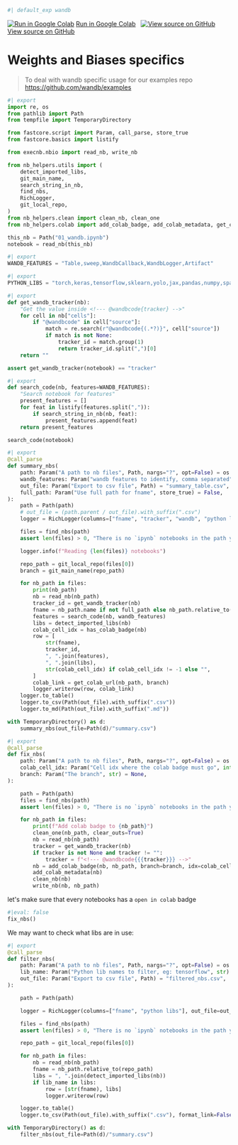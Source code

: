 
```python
#| default_exp wandb
```

[![Run in Google Colab](https://www.tensorflow.org/images/colab_logo_32px.png)](https://colab.research.google.com/github/wandb/nb_helpers/blob/master/nbs/01_wandb.ipynb) [Run in Google Colab](https://colab.research.google.com/github/wandb/nb_helpers/blob/master/nbs/01_wandb.ipynb) &nbsp; [![View source on GitHub](https://www.tensorflow.org/images/GitHub-Mark-32px.png)](https://github.com/wandb/nb_helpers/blob/main/nbs/01_wandb.ipynb) [View source on GitHub](https://github.com/wandb/nb_helpers/blob/main/nbs/01_wandb.ipynb)

# Weights and Biases specifics
> To deal with wandb specific usage for our examples repo https://github.com/wandb/examples

```python
#| export
import re, os
from pathlib import Path
from tempfile import TemporaryDirectory

from fastcore.script import Param, call_parse, store_true
from fastcore.basics import listify

from execnb.nbio import read_nb, write_nb

from nb_helpers.utils import (
    detect_imported_libs,
    git_main_name,
    search_string_in_nb,
    find_nbs,
    RichLogger,
    git_local_repo,
)
from nb_helpers.clean import clean_nb, clean_one
from nb_helpers.colab import add_colab_badge, add_colab_metadata, get_colab_url, has_colab_badge
```


```python
this_nb = Path("01_wandb.ipynb")
notebook = read_nb(this_nb)
```


```python
#| export
WANDB_FEATURES = "Table,sweep,WandbCallback,WandbLogger,Artifact"
```


```python
#| export
PYTHON_LIBS = "torch,keras,tensorflow,sklearn,yolo,jax,pandas,numpy,spacy,transformers,lightning,fastai"
```


```python
#| export
def get_wandb_tracker(nb):
    "Get the value inside <!--- @wandbcode{tracker} -->"
    for cell in nb["cells"]:
        if "@wandbcode" in cell["source"]:
            match = re.search(r"@wandbcode{(.*?)}", cell["source"])
            if match is not None:
                tracker_id = match.group(1)  
                return tracker_id.split(",")[0]
    return ""
```


```python
assert get_wandb_tracker(notebook) == "tracker"
```


```python
#| export
def search_code(nb, features=WANDB_FEATURES):
    "Search notebook for features"
    present_features = []
    for feat in listify(features.split(",")):
        if search_string_in_nb(nb, feat):
            present_features.append(feat)
    return present_features
```


```python
search_code(notebook)
```


```python
#| export
@call_parse
def summary_nbs(
    path: Param("A path to nb files", Path, nargs="?", opt=False) = os.getcwd(),
    wandb_features: Param("wandb features to identify, comma separated", str) = WANDB_FEATURES,
    out_file: Param("Export to csv file", Path) = "summary_table.csv",
    full_path: Param("Use full path for fname", store_true) = False,
):
    path = Path(path)
    # out_file = (path.parent / out_file).with_suffix(".csv")
    logger = RichLogger(columns=["fname", "tracker", "wandb", "python libs", "colab_idx"], out_file=out_file)

    files = find_nbs(path)
    assert len(files) > 0, "There is no `ipynb` notebooks in the path you submited"

    logger.info(f"Reading {len(files)} notebooks")

    repo_path = git_local_repo(files[0])
    branch = git_main_name(repo_path)

    for nb_path in files:
        print(nb_path)
        nb = read_nb(nb_path)
        tracker_id = get_wandb_tracker(nb)
        fname = nb_path.name if not full_path else nb_path.relative_to(repo_path)
        features = search_code(nb, wandb_features)
        libs = detect_imported_libs(nb)
        colab_cell_idx = has_colab_badge(nb)
        row = [
            str(fname),
            tracker_id,
            ", ".join(features),
            ", ".join(libs),
            str(colab_cell_idx) if colab_cell_idx != -1 else "",
        ]
        colab_link = get_colab_url(nb_path, branch)
        logger.writerow(row, colab_link)
    logger.to_table()
    logger.to_csv(Path(out_file).with_suffix(".csv"))
    logger.to_md(Path(out_file).with_suffix(".md"))
```


```python
with TemporaryDirectory() as d:
    summary_nbs(out_file=Path(d)/"summary.csv")
```


```python
#| export
@call_parse
def fix_nbs(
    path: Param("A path to nb files", Path, nargs="?", opt=False) = os.getcwd(),
    colab_cell_idx: Param("Cell idx where the colab badge must go", int) = 0,
    branch: Param("The branch", str) = None,
):

    path = Path(path)
    files = find_nbs(path)
    assert len(files) > 0, "There is no `ipynb` notebooks in the path you submited"

    for nb_path in files:
        print(f"Add colab badge to {nb_path}")
        clean_one(nb_path, clear_outs=True)
        nb = read_nb(nb_path)
        tracker = get_wandb_tracker(nb)
        if tracker is not None and tracker != "":
            tracker = f"<!--- @wandbcode{{{tracker}}} -->"
        nb = add_colab_badge(nb, nb_path, branch=branch, idx=colab_cell_idx, tracker=tracker)
        add_colab_metadata(nb)
        clean_nb(nb)
        write_nb(nb, nb_path)
```

let's make sure that every notebooks has a `open in colab` badge

```python
#|eval: false
fix_nbs()
```

We may want to check what libs are in use:

```python
#| export
@call_parse
def filter_nbs(
    path: Param("A path to nb files", Path, nargs="?", opt=False) = os.getcwd(),
    lib_name: Param("Python lib names to filter, eg: tensorflow", str) = "",
    out_file: Param("Export to csv file", Path) = "filtered_nbs.csv",
):

    path = Path(path)

    logger = RichLogger(columns=["fname", "python libs"], out_file=out_file)

    files = find_nbs(path)
    assert len(files) > 0, "There is no `ipynb` notebooks in the path you submited"

    repo_path = git_local_repo(files[0])

    for nb_path in files:
        nb = read_nb(nb_path)
        fname = nb_path.relative_to(repo_path)
        libs = ", ".join(detect_imported_libs(nb))
        if lib_name in libs:
            row = [str(fname), libs]
            logger.writerow(row)

    logger.to_table()
    logger.to_csv(Path(out_file).with_suffix(".csv"), format_link=False)
```


```python
with TemporaryDirectory() as d:
    filter_nbs(out_file=Path(d)/"summary.csv")
```


